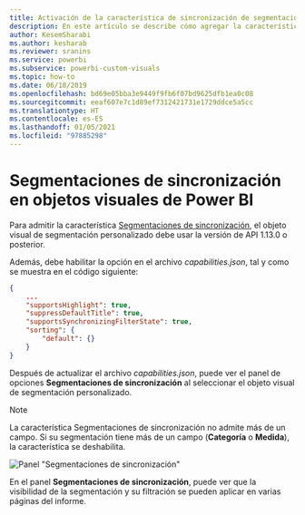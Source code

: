 ```yaml
---
title: Activación de la característica de sincronización de segmentaciones en objetos visuales de Power BI en análisis integrados de Power BI para obtener una mejor información de BI insertada
description: En este artículo se describe cómo agregar la característica Segmentaciones de sincronización a objetos visuales de Power BI. Consiga mejores conclusiones insertadas de BI con los análisis insertados de Power BI.
author: KesemSharabi
ms.author: kesharab
ms.reviewer: sranins
ms.service: powerbi
ms.subservice: powerbi-custom-visuals
ms.topic: how-to
ms.date: 06/18/2019
ms.openlocfilehash: bd69e05bba3e9449f9fb6f07bd9625dfb1ea0c08
ms.sourcegitcommit: eeaf607e7c1d89ef7312421731e1729ddce5a5cc
ms.translationtype: HT
ms.contentlocale: es-ES
ms.lasthandoff: 01/05/2021
ms.locfileid: "97885298"
---
```

# <a name="sync-slicers-in-power-bi-visuals"></a>Segmentaciones de sincronización en objetos visuales de Power BI

Para admitir la característica [Segmentaciones de sincronización](../../visuals/power-bi-visualization-slicers.md), el objeto visual de segmentación personalizado debe usar la versión de API 1.13.0 o posterior.

Además, debe habilitar la opción en el archivo *capabilities.json*, tal y como se muestra en el código siguiente:

```json
{
    ...
    "supportsHighlight": true,
    "suppressDefaultTitle": true,
    "supportsSynchronizingFilterState": true,
    "sorting": {
        "default": {}
    }
}
```

Después de actualizar el archivo *capabilities.json*, puede ver el panel de opciones **Segmentaciones de sincronización** al seleccionar el objeto visual de segmentación personalizado.

> [!NOTE]
> La característica Segmentaciones de sincronización no admite más de un campo. Si su segmentación tiene más de un campo (**Categoría** o **Medida**), la característica se deshabilita.

![Panel "Segmentaciones de sincronización"](media/enable-sync-slicers/sync-slicers-panel.png)

En el panel **Segmentaciones de sincronización**, puede ver que la visibilidad de la segmentación y su filtración se pueden aplicar en varias páginas del informe.
